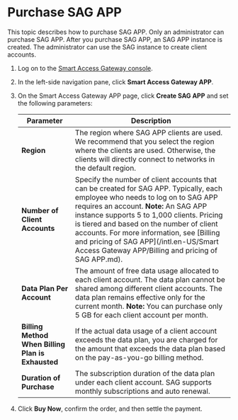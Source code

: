 # Purchase SAG APP

This topic describes how to purchase SAG APP. Only an administrator can purchase SAG APP. After you purchase SAG APP, an SAG APP instance is created. The administrator can use the SAG instance to create client accounts.

1.  Log on to the [Smart Access Gateway console](https://smartag.console.aliyun.com/sag/cn-shanghai/sags).

2.  In the left-side navigation pane, click **Smart Access Gateway APP**.

3.  On the Smart Access Gateway APP page, click **Create SAG APP** and set the following parameters:

    |Parameter|Description|
    |---------|-----------|
    |**Region**|The region where SAG APP clients are used. We recommend that you select the region where the clients are used. Otherwise, the clients will directly connect to networks in the default region. |
    |**Number of Client Accounts**|Specify the number of client accounts that can be created for SAG APP. Typically, each employee who needs to log on to SAG APP requires an account. **Note:** An SAG APP instance supports 5 to 1,000 clients. Pricing is tiered and based on the number of client accounts. For more information, see [Billing and pricing of SAG APP](/intl.en-US/Smart Access Gateway APP/Billing and pricing of SAG APP.md). |
    |**Data Plan Per Account**|The amount of free data usage allocated to each client account. The data plan cannot be shared among different client accounts. The data plan remains effective only for the current month. **Note:** You can purchase only 5 GB for each client account per month. |
    |**Billing Method When Billing Plan is Exhausted**|If the actual data usage of a client account exceeds the data plan, you are charged for the amount that exceeds the data plan based on the pay-as-you-go billing method.|
    |**Duration of Purchase**|The subscription duration of the data plan under each client account. SAG supports monthly subscriptions and auto renewal.|

4.  Click **Buy Now**, confirm the order, and then settle the payment.


